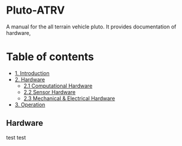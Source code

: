# Pluto-ATRV
A manual for the all terrain vehicle pluto. It provides documentation of hardware, 

# Table of contents
- [1. Introduction](#Hardware)
- [2. Hardware](#Hardware)
    - [2.1 Computational Hardware](#)
    - [2.2 Sensor Hardware](#overview)
    - [2.3 Mechanical & Electrical Hardware](###overview)
- [3. Operation](##Operation)



## Hardware
test test

